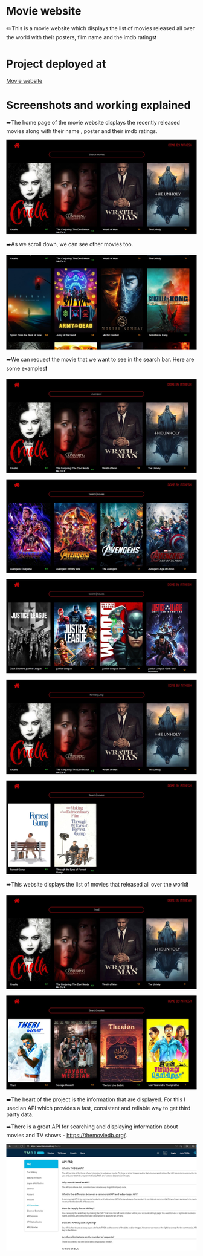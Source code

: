 # Movie website
✏️This is a movie website which displays the list of movies released all over the world with their posters, film name and the imdb ratings❗
 
# Project deployed at

<a href="https://mithesh14.github.io/Movie-website/">Movie website</a>

# Screenshots and working explained

➡️The home page of the movie website displays the recently released movies along with their name , poster and their imdb ratings. 

![screenshots](https://github.com/Mithesh14/Movie-website/blob/main/image/image.jpg)

➡️As we scroll down, we can see other movies too.

![screenshots](https://github.com/Mithesh14/Movie-website/blob/main/image/image1.jpg)

➡️We can request the movie that we want to see in the search bar. Here are some examples❗

![screenshots](https://github.com/Mithesh14/Movie-website/blob/main/image/image2.jpg)

![screenshots](https://github.com/Mithesh14/Movie-website/blob/main/image/image3.jpg)

![screenshots](https://github.com/Mithesh14/Movie-website/blob/main/image/image4.jpg)

![screenshots](https://github.com/Mithesh14/Movie-website/blob/main/image/image5.jpg)

![screenshots](https://github.com/Mithesh14/Movie-website/blob/main/image/image6.jpg)

➡️This website displays the list of movies that released all over the world❗

![screenshots](https://github.com/Mithesh14/Movie-website/blob/main/image/image7.jpg)

![screenshots](https://github.com/Mithesh14/Movie-website/blob/main/image/image8.jpg)

➡️The heart of the project is the information that are displayed. For this I used an API which provides a fast, consistent and reliable way to get third party data.

➡️There is a great API for searching and displaying information about movies and TV shows - https://themoviedb.org/.

![screenshots](https://github.com/Mithesh14/Movie-website/blob/main/image/image9.jpg)




